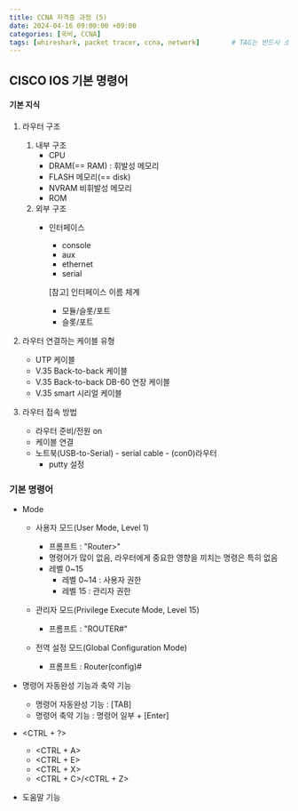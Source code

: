 ```yaml
---
title: CCNA 자격증 과정 (5)
date: 2024-04-16 09:00:00 +09:00
categories: [국비, CCNA]
tags: [whireshark, packet tracer, ccna, network]		# TAG는 반드시 소문자로 이루어져야함!
---  
```


## CISCO IOS 기본 명령어

#### 기본 지식 

1. 라우터 구조
    1. 내부 구조
        - CPU
        - DRAM(== RAM) : 휘발성 메모리
        - FLASH 메모리(== disk)
        - NVRAM 비휘발성 메모리
        - ROM
    2. 외부 구조
        - 인터페이스
            - console
            - aux
            - ethernet
            - serial

            [참고] 인터페이스 이름 체계
            - 모듈/슬롯/포트
            - 슬롯/포트

3. 라우터 연결하는 케이블 유형
    - UTP 케이블
    - V.35 Back-to-back 케이블
    - V.35 Back-to-back DB-60 연장 케이블
    - V.35 smart 시리얼 케이블

3. 라우터 접속 방법
    - 라우터 준비/전원 on
    - 케이블 연결
    - 노트북(USB-to-Serial) - serial cable - (con0)라우터 
        - putty 설정

### 기본 명령어

- Mode 
    - 사용자 모드(User Mode, Level 1)
        - 프롬프트 : "Router>"
        - 명령어가 많이 없음, 라우터에게 중요한 영향을 끼치는 명령은 특히 없음
        - 레벨 0~15
            - 레벨 0~14 : 사용자 권한
            - 레벨 15 : 관리자 권한
            
    - 관리자 모드(Privilege Execute Mode, Level 15)
        - 프롬프트 : "ROUTER#"

    - 전역 설정 모드(Global Configuration Mode)
        - 프롬프트 : Router(config)#

- 명령어 자동완성 기능과 축약 기능
    - 명령어 자동완성 기능 : [TAB]
    - 명령어 축약 기능 : 명령어 일부 + [Enter]

- <CTRL + ?>
    - <CTRL + A>
    - <CTRL + E>
    - <CTRL + X>
    - <CTRL + C>/<CTRL + Z>

- 도움말 기능